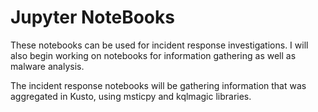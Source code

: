 # Jupyter NoteBooks

These notebooks can be used for incident response investigations. I will also begin working on notebooks for information gathering as well as malware analysis. 

The incident response notebooks will be gathering information that was aggregated in Kusto, using msticpy and kqlmagic libraries.
